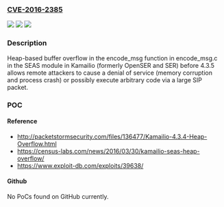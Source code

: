 ### [CVE-2016-2385](https://cve.mitre.org/cgi-bin/cvename.cgi?name=CVE-2016-2385)
![](https://img.shields.io/static/v1?label=Product&message=n%2Fa&color=blue)
![](https://img.shields.io/static/v1?label=Version&message=n%2Fa&color=blue)
![](https://img.shields.io/static/v1?label=Vulnerability&message=n%2Fa&color=brighgreen)

### Description

Heap-based buffer overflow in the encode_msg function in encode_msg.c in the SEAS module in Kamailio (formerly OpenSER and SER) before 4.3.5 allows remote attackers to cause a denial of service (memory corruption and process crash) or possibly execute arbitrary code via a large SIP packet.

### POC

#### Reference
- http://packetstormsecurity.com/files/136477/Kamailio-4.3.4-Heap-Overflow.html
- https://census-labs.com/news/2016/03/30/kamailio-seas-heap-overflow/
- https://www.exploit-db.com/exploits/39638/

#### Github
No PoCs found on GitHub currently.

